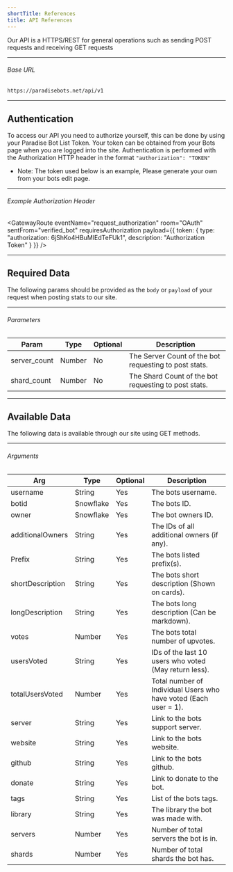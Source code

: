 ```yaml
---
shortTitle: References
title: API References
---
```


Our API is a HTTPS/REST for general operations such as sending POST requests and receiving GET requests

---

###### Base URL

```markdown
https://paradisebots.net/api/v1
```

---

## Authentication
To access our API you need to authorize yourself, this can be done by using your Paradise Bot List Token. Your token can be obtained from your Bots page when you are logged into the site. 
Authentication is performed with the Authorization HTTP header in the format `"authorization": "TOKEN"`

* Note: The token used below is an example, Please generate your own from your bots edit page.

---

###### Example Authorization Header

<GatewayRoute
  eventName="request_authorization"
  room="OAuth"
  sentFrom="verified_bot"
  requiresAuthorization
  payload={{
    token: {
      type: "authorization: 6jShKo4HBuMIEdTeFUk1",
      description: "Authorization Token"
    }
  }}
/>

---

## Required Data
The following params should be provided as the `body` or `payload` of your request when posting stats to our site.

---

###### Parameters
Param | Type | Optional | Description
|----------|----------|----------|----------|
server_count | Number | No | The Server Count of the bot requesting to post stats.
shard_count | Number | No | The Shard Count of the bot requesting to post stats.

---

## Available Data
The following data is available through our site using GET methods.

---

###### Arguments
Arg | Type | Optional | Description
|----------|----------|----------|----------|
username | String | Yes | The bots username.
botid | Snowflake | Yes | The bots ID.
owner | Snowflake | Yes | The bot owners ID.
additionalOwners | String | Yes | The IDs of all additional owners (if any).
Prefix | String | Yes | The bots listed prefix(s).
shortDescription | String | Yes | The bots short description (Shown on cards).
longDescription | String | Yes | The bots long description (Can be markdown).
votes | Number | Yes | The bots total number of upvotes.
usersVoted | String | Yes |IDs of the last 10 users who voted (May return less).
totalUsersVoted | Number | Yes | Total number of Individual Users who have voted (Each user = 1).
server | String | Yes | Link to the bots support server.
website | String | Yes | Link to the bots website.
github | String | Yes | Link to the bots github.
donate | String | Yes | Link to donate to the bot.
tags | String | Yes | List of the bots tags.
library | String | Yes | The library the bot was made with.
servers | Number | Yes | Number of total servers the bot is in.
shards | Number | Yes | Number of total shards the bot has.
